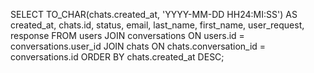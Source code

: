 SELECT
  TO_CHAR(chats.created_at, 'YYYY-MM-DD HH24:MI:SS') AS created_at,
  chats.id, 
  status,
  email,
  last_name,
  first_name,
  user_request,
  response
FROM users
JOIN conversations ON users.id = conversations.user_id
JOIN chats ON chats.conversation_id = conversations.id
ORDER BY chats.created_at DESC;